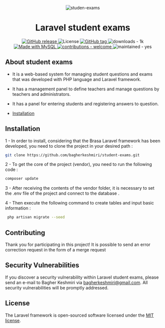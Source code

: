 <div align="center">
<img src="https://img.freepik.com/free-vector/exams-concept-illustration_114360-2754.jpg?size=626&ext=jpg&ga=GA1.1.1703511780.1687538153&semt=ais" alt="studen-exams"/>
</div>

<div align="center">
<h1>Laravel student exams</h1>
</div>

<div align="center">
<a href="https://github.com/bagherkeshmiri/Link-Shortener/releases/">
<img src="https://img.shields.io/github/release/bagherkeshmiri/Link-Shortener?include_prereleases=&sort=semver&color=red" alt="GitHub release">
</a>
<img src="https://img.shields.io/badge/License-MIT-green" alt="License">
<a href="https://github.com/bagherkeshmiri/Link-Shortener/releases/">
<img src="https://img.shields.io/github/tag/bagherkeshmiri/Link-Shortener?include_prereleases=&sort=semver&color=blue" alt="GitHub tag">
</a>
<img src="https://img.shields.io/badge/downloads-1k-green" alt="downloads - 1k">
<a href="https://www.mysql.com/" title="Go to MySQL homepage">
    <img src="https://img.shields.io/badge/MySQL-%3E=5.7-blue?logo=mysql&logoColor=white" alt="Made with MySQL">
</a>
<a href="#" title="Go to contributions doc">
    <img src="https://img.shields.io/badge/contributions-welcome-yellow" alt="contributions - welcome">
</a>
<img src="https://img.shields.io/badge/maintained-yes-blue" alt="maintained - yes">
</div>

## About student exams
 - It is a web-based system for managing student questions and exams that was developed with PHP language and Laravel framework.
 - It has a management panel to define teachers and manage questions by teachers and administrators.
 - It has a panel for entering students and registering answers to question.

- [Installation](#installation)

## Installation
1 - In order to install, considering that the Brasa Laravel framework has been developed, you need to clone the project in your desired path :
```bash
git clone https://github.com/bagherkeshmiri/student-exams.git
```

2 - To get the core of the project (vendor), you need to run the following code :
```bash
composer update
```

3 - After receiving the contents of the vendor folder, it is necessary to set the .env file of the project and connect to the database .

4 - Then execute the following command to create tables and input basic information :
```bash
 php artisan migrate --seed
```

## Contributing
Thank you for participating in this project!
It is possible to send an error correction request in the form of a merge request

## Security Vulnerabilities
If you discover a security vulnerability within Laravel student exams, please send an e-mail to Bagher Keshmiri via [bagherkeshmiri@gmail.com](mailto:bagherkeshmiri@gmail.com). All security vulnerabilities will be promptly addressed.

## License
The Laravel framework is open-sourced software licensed under the [MIT license](https://opensource.org/licenses/MIT).
